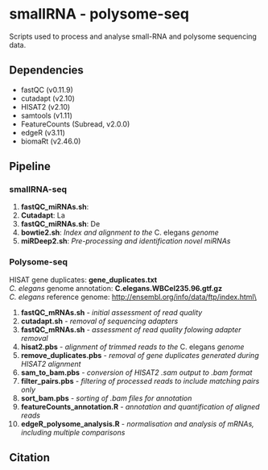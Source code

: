 # smallRNA - polysome-seq
Scripts used to process and analyse small-RNA and polysome sequencing data.

## Dependencies
* fastQC (v0.11.9)
* cutadapt (v2.10)
* HISAT2 (v2.10)
* samtools (v1.11)
* FeatureCounts (Subread, v2.0.0)
* edgeR (v3.11)
* biomaRt (v2.46.0)
 

## Pipeline
### smallRNA-seq
1. **fastQC_miRNAs.sh**: 
2. **Cutadapt**: La
3. **fastQC_miRNAs.sh**: De
4. **bowtie2.sh**: _Index and alignment to the_ C. elegans _genome_
5. **miRDeep2.sh**: _Pre-processing and identification novel miRNAs_ 

### Polysome-seq

HISAT gene duplicates: **gene_duplicates.txt**\
_C. elegans_ genome annotation: **C.elegans.WBCel235.96.gtf.gz**\
_C. elegans_ reference genome: http://ensembl.org/info/data/ftp/index.html\


1. **fastQC_mRNAs.sh** - _initial assessment of read quality_
2. **cutadapt.sh** - _removal of sequencing adapters_
3. **fastQC_mRNAs.sh** - _assessment of read quality folowing adapter removal_
4. **hisat2.pbs** - _alignment of trimmed reads to the_ C. elegans _genome_
5.  **remove_duplicates.pbs** - _removal of gene duplicates generated during HISAT2 alignment_
6. **sam_to_bam.pbs** - _conversion of HISAT2 .sam output to .bam format_
7.  **filter_pairs.pbs** - _filtering of processed reads to include matching pairs only_
8.  **sort_bam.pbs** - _sorting of .bam files for annotation_
9.  **featureCounts_annotation.R** - _annotation and quantification of aligned reads_
10. **edgeR_polysome_analysis.R** - _normalisation and analysis of mRNAs, including multiple comparisons_



## Citation
